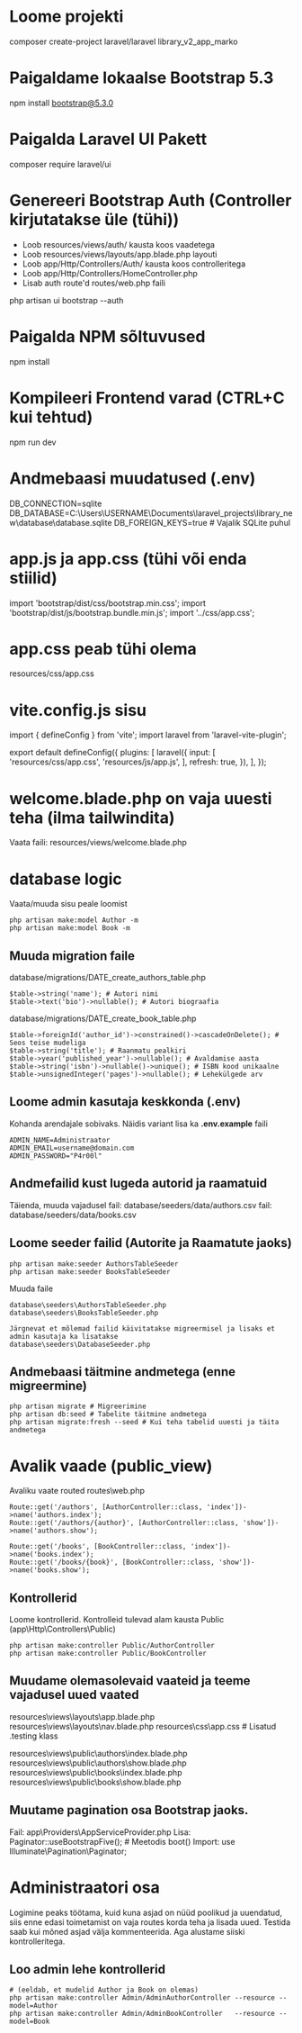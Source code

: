 # Loome projekti
composer create-project laravel/laravel library_v2_app_marko

# Paigaldame lokaalse Bootstrap 5.3
npm install bootstrap@5.3.0

# Paigalda Laravel UI Pakett
composer require laravel/ui

# Genereeri Bootstrap Auth (Controller kirjutatakse üle (tühi))
+ Loob resources/views/auth/ kausta koos vaadetega
+ Loob resources/views/layouts/app.blade.php layouti
+ Loob app/Http/Controllers/Auth/ kausta koos controlleritega
+ Loob app/Http/Controllers/HomeController.php
+ Lisab auth route'd routes/web.php faili

php artisan ui bootstrap --auth

# Paigalda NPM sõltuvused
npm install

# Kompileeri Frontend varad (CTRL+C kui tehtud)
npm run dev

# Andmebaasi muudatused (.env)
DB_CONNECTION=sqlite
DB_DATABASE=C:\Users\USERNAME\Documents\laravel_projects\library_new\database\database.sqlite
DB_FOREIGN_KEYS=true # Vajalik SQLite puhul

# app.js ja app.css (tühi või enda stiilid)
import 'bootstrap/dist/css/bootstrap.min.css';
import 'bootstrap/dist/js/bootstrap.bundle.min.js';
import '../css/app.css';

# app.css peab tühi olema
resources/css/app.css

# vite.config.js sisu
import { defineConfig } from 'vite';
import laravel from 'laravel-vite-plugin';

export default defineConfig({
    plugins: [
        laravel({
            input: [
                'resources/css/app.css',
                'resources/js/app.js',
            ],
            refresh: true,
        }),
    ],
});

# welcome.blade.php on vaja uuesti teha (ilma tailwindita)

Vaata faili: resources/views/welcome.blade.php

# database logic
Vaata/muuda sisu peale loomist 
```
php artisan make:model Author -m
php artisan make:model Book -m
```

## Muuda migration faile

database/migrations/DATE_create_authors_table.php
```
$table->string('name'); # Autori nimi
$table->text('bio')->nullable(); # Autori biograafia
```

database/migrations/DATE_create_book_table.php
```
$table->foreignId('author_id')->constrained()->cascadeOnDelete(); # Seos teise mudeliga
$table->string('title'); # Raanmatu pealkiri
$table->year('published_year')->nullable(); # Avaldamise aasta
$table->string('isbn')->nullable()->unique(); # ISBN kood unikaalne
$table->unsignedInteger('pages')->nullable(); # Lehekülgede arv
```

## Loome admin kasutaja keskkonda (.env)
Kohanda arendajale sobivaks. Näidis variant lisa ka **.env.example** faili
```
ADMIN_NAME=Administraator
ADMIN_EMAIL=username@domain.com
ADMIN_PASSWORD="P4r00l"
```

## Andmefailid kust lugeda autorid ja raamatuid

Täienda, muuda vajadusel
fail: database/seeders/data/authors.csv
fail: database/seeders/data/books.csv

## Loome seeder failid (Autorite ja Raamatute jaoks)
```
php artisan make:seeder AuthorsTableSeeder
php artisan make:seeder BooksTableSeeder
```

Muuda faile

```
database\seeders\AuthorsTableSeeder.php
database\seeders\BooksTableSeeder.php

Järgnevat et mõlemad failid käivitatakse migreermisel ja lisaks et admin kasutaja ka lisatakse
database\seeders\DatabaseSeeder.php
```

## Andmebaasi täitmine andmetega (enne migreermine)
```
php artisan migrate # Migreerimine
php artisan db:seed # Tabelite täitmine andmetega
php artisan migrate:fresh --seed # Kui teha tabelid uuesti ja täita andmetega
```

# Avalik vaade (public_view)

Avaliku vaate routed routes\web.php
```
Route::get('/authors', [AuthorController::class, 'index'])->name('authors.index');
Route::get('/authors/{author}', [AuthorController::class, 'show'])->name('authors.show');

Route::get('/books', [BookController::class, 'index'])->name('books.index');
Route::get('/books/{book}', [BookController::class, 'show'])->name('books.show');
```

## Kontrollerid

Loome kontrollerid. Kontrolleid tulevad alam kausta Public (app\Http\Controllers\Public)
```
php artisan make:controller Public/AuthorController
php artisan make:controller Public/BookController
```

## Muudame olemasolevaid vaateid ja teeme vajadusel uued vaated
resources\views\layouts\app.blade.php
resources\views\layouts\nav.blade.php
resources\css\app.css # Lisatud .testing klass

resources\views\public\authors\index.blade.php
resources\views\public\authors\show.blade.php
resources\views\public\books\index.blade.php
resources\views\public\books\show.blade.php

## Muutame pagination osa Bootstrap jaoks.

  Fail: app\Providers\AppServiceProvider.php
  Lisa: Paginator::useBootstrapFive(); # Meetodis boot()
Import: use Illuminate\Pagination\Paginator;

# Administraatori osa

Logimine peaks töötama, kuid kuna asjad on nüüd poolikud ja uuendatud, siis enne edasi toimetamist on vaja routes korda teha ja lisada uued. Testida saab kui mõned asjad välja kommenteerida. Aga alustame siiski kontrolleritega.

## Loo admin lehe kontrollerid
```
# (eeldab, et mudelid Author ja Book on olemas)
php artisan make:controller Admin/AdminAuthorController --resource --model=Author
php artisan make:controller Admin/AdminBookController   --resource --model=Book
```
